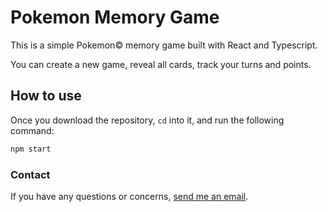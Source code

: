 # Pokemon Memory Game

This is a simple Pokemon&copy; memory game built with React and Typescript.

You can create a new game, reveal all cards, track your turns and points.

## How to use

Once you download the repository, `cd` into it, and run the following command:

```sh
npm start
```

### Contact

If you have any questions or concerns, [send me an email](mailto:elmer.dev.95@gmail.com).
